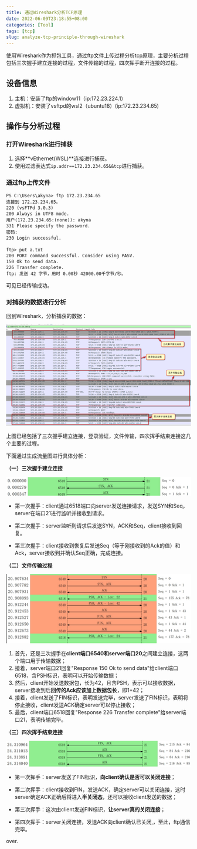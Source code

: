 ```yaml
---
title: 通过Wireshark分析TCP原理
date: 2022-06-09T23:18:55+08:00
categories: [Tool]
tags: [tcp]
slug: analyze-tcp-principle-through-wireshark
---
```


使用Wireshark作为抓包工具，通过ftp文件上传过程分析tcp原理，主要分析过程包括三次握手建立连接的过程，文件传输的过程，四次挥手断开连接的过程。

## 设备信息

1. 主机：安装了ftp的window11（ip:172.23.224.1）
2. 虚拟机：安装了vsftpd的wsl2（ubuntu18）(ip:172.23.234.65)

## 操作与分析过程

### 打开Wireshark进行捕获

1. 选择**vEthernet(WSL)**连接进行捕获。
2. 使用过滤表达式`ip.addr==172.23.234.65&&tcp`进行捕获。

### 通过ftp上传文件

```
PS C:\Users\akyna> ftp 172.23.234.65
连接到 172.23.234.65。
220 (vsFTPd 3.0.3)
200 Always in UTF8 mode.
用户(172.23.234.65:(none)): akyna
331 Please specify the password.
密码:
230 Login successful.

ftp> put a.txt
200 PORT command successful. Consider using PASV.
150 Ok to send data.
226 Transfer complete.
ftp: 发送 42 字节，用时 0.00秒 42000.00千字节/秒。
```

可见已经传输成功。

### 对捕获的数据进行分析

回到Wireshark，分析捕获的数据：

![tcp_ftp](image/tcp_ftp.jpg)

上图已经包括了三次握手建立连接，登录验证，文件传输，四次挥手结束连接这几个主要的过程。

下面通过生成流量图进行具体分析：

**（一）三次握手建立连接**

![tcp](image/tcp_3.jpeg)

- 第一次握手：client通过6518端口向server发送连接请求，发送SYN和Seq，server在端口21进行监听并接收到请求。

- 第二次握手：server监听到请求后发送SYN，ACK和Seq，client接收到回复。

- 第三次握手：client接收到恢复后发送Seq（等于刚接收到的Ack的值）和Ack，server接收到并确认Seq正确，完成连接。

**（二）文件传输过程**

![tcp_file](image/tcp_file.jpeg)

1. 首先，还是三次握手在**client端口6540和server端口20**之间建立连接，这两个端口用于传输数据；
2. 接着，server端口21回复"Response 150 Ok to send data"给client端口6518，含PSH标识，表明可以开始传输数据；
3. 然后，client开始发送数据包，长为42，且含PSH，表示可以接收数据，server接收到后**回传的Ack应该加上数据包长**，即1+42；
4. 接着，client发送了FIN标识，表明发送完毕，server发送了FIN标识，表明将停止接收，client发送ACK确定server可以停止接收；
5. 最后，client端口6518回复"Response 226 Transfer complete"给server端口21，表明传输完毕。

**（三）四次挥手结束连接**

![tcp](image/tcp_4.jpeg)

- 第一次挥手：server发送了FIN标识，**向client确认是否可以关闭连接**；

- 第二次挥手：client接收到FIN，发送ACK，确定server可以关闭连接，这时server确定ACK正确后将进入**半关闭态**，还可以接收client发送的数据；

- 第三次挥手：这次由client发送FIN标识，**让server真的关闭连接**；

- 第四次挥手：server关闭连接，发送ACK向client确认已关闭,，至此，ftp通信完毕。

over.